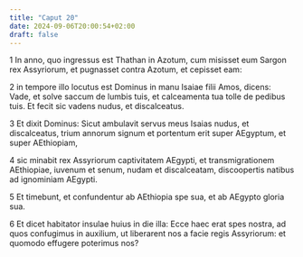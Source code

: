 ```yaml
---
title: "Caput 20"
date: 2024-09-06T20:00:54+02:00
draft: false
---
```



1 In anno, quo ingressus est Thathan in Azotum, cum misisset eum Sargon rex Assyriorum, et pugnasset contra Azotum, et cepisset eam:

2 in tempore illo locutus est Dominus in manu Isaiae filii Amos, dicens: Vade, et solve saccum de lumbis tuis, et calceamenta tua tolle de pedibus tuis. Et fecit sic vadens nudus, et discalceatus.

3 Et dixit Dominus: Sicut ambulavit servus meus Isaias nudus, et discalceatus, trium annorum signum et portentum erit super AEgyptum, et super AEthiopiam,

4 sic minabit rex Assyriorum captivitatem AEgypti, et transmigrationem AEthiopiae, iuvenum et senum, nudam et discalceatam, discoopertis natibus ad ignominiam AEgypti.

5 Et timebunt, et confundentur ab AEthiopia spe sua, et ab AEgypto gloria sua.

6 Et dicet habitator insulae huius in die illa: Ecce haec erat spes nostra, ad quos confugimus in auxilium, ut liberarent nos a facie regis Assyriorum: et quomodo effugere poterimus nos?

